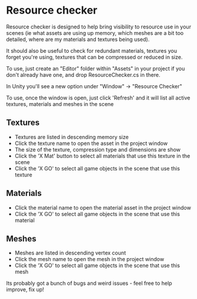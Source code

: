 # Resource checker

Resource checker is designed to help bring visibility to resource use in your scenes (ie what assets are using up memory,
which meshes are a bit too detailed, where are my materials and textures being used).

It should also be useful to check for redundant materials, textures you forget you're using, textures that can be compressed or reduced in size.

To use, just create an "Editor" folder within "Assets" in your project if you don't already have one, and drop ResourceChecker.cs in there.

In Unity you'll see a new option under "Window" -> "Resource Checker"

To use, once the window is open, just click 'Refresh' and it will list all active textures, materials and meshes in the scene

Textures
--------

- Textures are listed in descending memory size
- Click the texture name to open the asset in the project window
- The size of the texture, compression type and dimensions are show
- Click the 'X Mat' button to select all materials that use this texture in the scene
- Click the 'X GO' to select all game objects in the scene that use this texture

Materials
---------

- Click the material name to open the material asset in the project window
- Click the 'X GO' to select all game objects in the scene that use this material

Meshes
------
- Meshes are listed in descending vertex count
- Click the mesh name to open the mesh in the project window
- Click the 'X GO' to select all game objects in the scene that use this mesh

Its probably got a bunch of bugs and weird issues - feel free to help improve, fix up!

